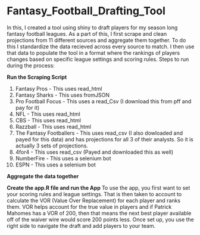# Fantasy_Football_Drafting_Tool
In this, I created a tool using shiny to draft players for my season long fantasy football leagues. As a part of this, I first scrape and clean projections from 11 different sources and aggregate them together. To do this I standardize the data recieved across every source to match. I then use that data to populate the tool in a format where the rankings of players changes based on specific league settings and scoring rules. Steps to run during the process:

**Run the Scraping Script**
1. Fantasy Pros - This uses read_html
2. Fantasy Sharks - This uses fromJSON
3. Pro Football Focus - This uses a read_Csv (I download this from pff and pay for it)
4. NFL - This uses read_html
5. CBS - This uses read_html
6. Razzball - This uses read_html
7. The Fantasy Footballers - This uses read_csv (I also dowloaded and payed for this data) and has projections for all 3 of their analysts. So it is actually 3 sets of projections.
8. 4for4 - This uses read_csv (Payed and downloaded this as well)
9. NumberFire - This uses a selenium bot
10. ESPN - This uses a selenium bot

**Aggregate the data together**

**Create the app.R file and run the App**
To use the app, you first want to set your scoring rules and league settings. That is then taken to account to calculate the VOR (Value Over Replacement) for each player and ranks them. VOR helps account for the true value in players and if Patrick Mahomes has a VOR of 200, then that means the next best player available off of the waiver wire would score 200 points less. Once set up, you use the right side to navigate the draft and add players to your team.
